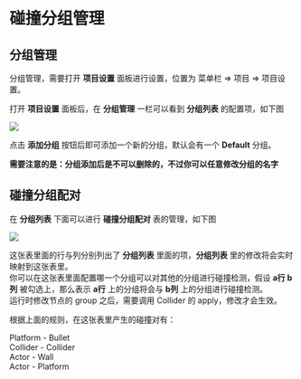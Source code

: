 # 碰撞分组管理

## 分组管理

分组管理，需要打开 **项目设置** 面板进行设置，位置为 菜单栏 => 项目 => 项目设置。

打开 **项目设置** 面板后，在 **分组管理** 一栏可以看到 **分组列表** 的配置项，如下图   

<a href="collision-group/group-manager.png"><img src="collision-group/group-manager.png"></a>

点击 **添加分组** 按钮后即可添加一个新的分组，默认会有一个 **Default** 分组。

**需要注意的是：分组添加后是不可以删除的，不过你可以任意修改分组的名字**

## 碰撞分组配对

在 **分组列表** 下面可以进行 **碰撞分组配对** 表的管理，如下图

<a href="collision-group/collision-group.png"><img src="collision-group/collision-group.png"></a>

这张表里面的行与列分别列出了 **分组列表** 里面的项，**分组列表** 里的修改将会实时映射到这张表里。   
你可以在这张表里面配置哪一个分组可以对其他的分组进行碰撞检测，假设 **a行 b列** 被勾选上，那么表示 **a行** 上的分组将会与 **b列** 上的分组进行碰撞检测。<br>
运行时修改节点的 group 之后，需要调用 Collider 的 apply，修改才会生效。

根据上面的规则，在这张表里产生的碰撞对有： 

Platform - Bullet   
Collider - Collider   
Actor - Wall   
Actor - Platform   
